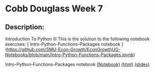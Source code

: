 # Cobb Douglass Week 7
## Description:
Introduction To Python III
This is the solution to the following notebook exercises:
[ Intro-Python-Functions-Packages notebook ] (https://github.com/SMU-Econ-Growth/EconGrowthUG-Notebooks/blob/main/Intro-Python-Functions-Packages.ipynb)

Intro-Python-Functions-Packages notebook [(Notebook)](https://github.com/claytonnabors/Cobb-Douglass-Week-7/blob/main/Intro-Python-Functions-Packages%20-%20Answers.ipynb) [(html)](https://github.com/claytonnabors/Cobb-Douglass-Week-7/blob/main/index.html) [(slides)](https://github.com/claytonnabors/Cobb-Douglass-Week-7/blob/main/Intro-Python-Functions-Packages%20-%20Answers.slides.html)
